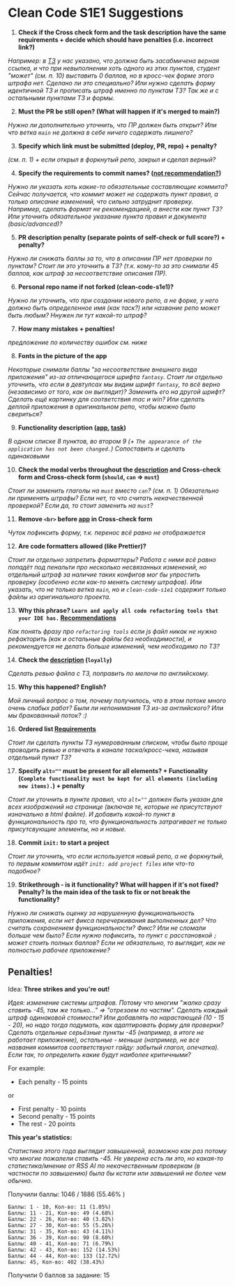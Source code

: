 # Clean Code S1E1 Suggestions

1. **Check if the Cross check form and the task description have the same requirements + decide which should have penalties (i.e. incorrect link?)**

_Например: в [ТЗ](https://github.com/rolling-scopes-school/tasks/blob/master/stage1/modules/clean-code/clean-code-s1e1.md#application-functionality) у нас указано, что должна быть засабмичена верная ссылка, и что при невыполнении хоть одного из этих пунктов, студент "может" (см. п. 10) выставить 0 баллов, но в кросс-чек форме этого штрафа нет. Сделано ли это специально? Или нужно сделать форму идентичной ТЗ и прописать штраф именно по пунктам ТЗ?_
_Так же и с остальными пунктами ТЗ и формы._

2. **Must the PR be still open? (What will happen if it's merged to main?)**

_Нужно ли дополнительно уточнить, что ПР должен быть открыт? Или что ветка `main` не должна в себе ничего содержать лишнего?_

3. **Specify which link must be submitted (deploy, PR, repo) + penalty?**

_(см. п. 1) + если открыл в форкнутый репо, закрыл и сделал верный?_

4. **Specify the requirements to commit names? ([not recommendation?](https://discord.com/channels/516715744646660106/1189153240881827880/1194247729740783716))**

_Нужно ли указать хоть какие-то обязательные составляющие коммита? Сейчас получается, что коммит может не содержать пункт правил, а только описание изменений, что сильно затруднит проверку. Например, сделать формат не рекомендацией, а внести как пункт ТЗ? Или уточнить обязательное указание пункта правил и документа (basic/advanced)?_

5. **PR description penalty (separate points of self-check or full score?) + penalty?**

_Нужно ли снижать баллы за то, что в описании ПР нет проверки по пунктам? Стоит ли это уточнить в ТЗ? (т.к. кому-то за это снимали 45 баллов, как штраф за несоответствие описания ПР)._

6. **Personal repo name if not forked (clean-code-s1e1)?**

_Нужно ли уточнить, что при создании нового репо, а не форке, у него должно быть определенное имя (как таск?) или название репо может быть любым? Ннужен ли тут какой-то штраф?_

7. **How many mistakes + penalties!**

_предложение по количеству ошибок см. ниже_

8. **Fonts in the picture of the app**

_Некоторые снимали баллы "за несоответствие внешнего вида приложения" из-за отличающегося шрифта `fantasy`. Стоит ли отдельно уточнить, что если в девтулсах мы видим шрифт `fantasy`, то всё верно (независимо от того, как он выглядит)? Заменить его на другой шрифт? Сделать ещё картинку для соответствия mac и win? Или сделать деплой приложения в оригинальном репо, чтобы можно было свериться?_

9. **Functionality description ([app](https://github.com/rolling-scopes-school/clean-code-s1e1), [task](https://github.com/rolling-scopes-school/tasks/blob/master/stage1/modules/clean-code/clean-code-s1e1.md#application-functionality))**

_В одном списке 8 пунктов, во втором 9 (+ `The appearance of the application has not been changed.`) Сопоставить и сделать одинаковыми_

10. **Check the modal verbs throughout the [description](https://github.com/rolling-scopes-school/tasks/blob/master/stage1/modules/clean-code/clean-code-s1e1.md) and Cross-check form and Cross-check form (`should`, `can` => `must`)**

_Стоит ли заменить глаголы на `must` вместо `can`? (см. п. 1) Обязательно ли применять штрафы? Если нет, то что считать некачественной проверкой? Если да, то стоит заменить на `must`?_

11. **Remove `<br>` before [app](https://github.com/rolling-scopes-school/clean-code-s1e1) in Cross-check form**

_Чуток пофиксить форму, т.к. перенос всё равно не отображается_

12. **Are code formatters allowed (like Prettier)?**

_Стоит ли отдельно запретить форматтеры? Работа с ними всё равно попадёт под пенальти про несколько несвязанных изменений, но отдельный штраф за наличие таких конфигов мог бы упростить проверку (особенно если как-то менять систему штрафов)._
_Или указать, что не только ветка `main`, но и `clean-code-s1e1` содержит только файлы из оригинального проекта._

13. **Why this phrase? `Learn and apply all code refactoring tools that your IDE has.` [Recommendations](https://github.com/rolling-scopes-school/tasks/blob/master/stage1/modules/clean-code/clean-code-s1e1.md#recommendations)**

_Как понять фразу про `refactoring tools` если js файл никак не нужно рефакторить (как и остальные файлы без необходимости), и рекомендуется не делать больше изменений, чем необходимо по ТЗ?_

14. **Check the [description](https://github.com/rolling-scopes-school/tasks/blob/master/stage1/modules/clean-code/clean-code-s1e1.md#evaluation-criteria) (`loyally`)**

_Сделать ревью файла с ТЗ, поправить по мелочи по английскому._

15. **Why this happened? English?**

_Мой личный вопрос о том, почему получилось, что в этом потоке много очень слабых работ? Были ли непонимания ТЗ из-за английского? Или мы бракованный поток? :)_

16. **Ordered list [Requirements](https://github.com/rolling-scopes-school/tasks/blob/master/stage1/modules/clean-code/clean-code-s1e1.md#implementation-requirements)**

_Стоит ли сделать пункты ТЗ нумерованным списком, чтобы было проще проводить ревью и отвечать в канале таска/кросс-чека, называя отдельный пункт ТЗ?_

17. **Specify `alt=""` must be present for all elements? + Functionality (`Complete functionality must be kept for all elements (including new items).`) + penalty**

_Стоит ли уточнить в пункте правил, что `alt=""` должен быть указан для всех изображений на странице (включая те, которые не присутствуют изначально в html файле). И добавить какой-то пункт в функциональность про то, что функциональность затрагивает не только присутсвующие элементы, но и новые._

18. **Commit `init:` to start a project**

_Стоит ли уточнить, что если используется новый репо, а не форкнутый, то первым коммитом идёт `init: add project files` или что-то подобное?_

19. **Strikethrough - is it functionality? What will happen if it's not fixed? Penalty? Is the main idea of the task to fix or not break the functionality?**

_Нужно ли снижать оценку за нарушенную функциональность приложения, если нет фикса перечеркивания выполненных дел? Что считать сохранением функциональности? Фикс? Или не сломали больше чем было? Если нужно пофиксить, то пункт с расстановкой `;` может стоить полных баллов? Если не обязательно, то выглядит, как не полностью рабочее приложение?_

## Penalties!

Idea: **Three strikes and you're out!**

_Идея: изменение системы штрафов. Потому что многим "жалко сразу ставить -45, там же только..." => "отрезаем по частям"._
_Сделать каждый штраф одинаковой стоимости? Или добавлять по нарастающей (10 - 15 - 20), но надо тогда подумать, как адаптировать форму для проверки? Сделать отдельные серьёзные пункты -45 (например, в итоге не работает приложение), остальные - меньше (например, не все названия коммитов соответствуют гайду: забытый глагол, опечатка). Если так, то определить какие будут наиболее критичными?_

For example:

- Each penalty - 15 points

or

- First penalty - 10 points
- Second penalty - 15 points
- The rest - 20 points

**This year's statistics:**

_Статистика этого года выглядит завышенной, возможно как раз потому что многие пожалели ставить -45._
_Не уверена есть ли это, но какая-то статистика/мнение от RSS AI по некачественным проверкам (в частности по завышению) была бы кстати или завышений не более чем обычно._

Получили баллы: 1046 / 1886 (55.46% )

    Баллы: 1 - 10, Кол-во: 11 (1.05%)
    Баллы: 11 - 21, Кол-во: 49 (4.68%)
    Баллы: 22 - 26, Кол-во: 40 (3.82%)
    Баллы: 27 - 30, Кол-во: 55 (5.26%)
    Баллы: 31 - 35, Кол-во: 43 (4.11%)
    Баллы: 36 - 39, Кол-во: 90 (8.60%)
    Баллы: 40 - 41, Кол-во: 71 (6.79%)
    Баллы: 42 - 43, Кол-во: 152 (14.53%)
    Баллы: 44 - 44, Кол-во: 133 (12.72%)
    Баллы: 45, Кол-во: 402 (38.43%)

Получили 0 баллов за задание: 15
